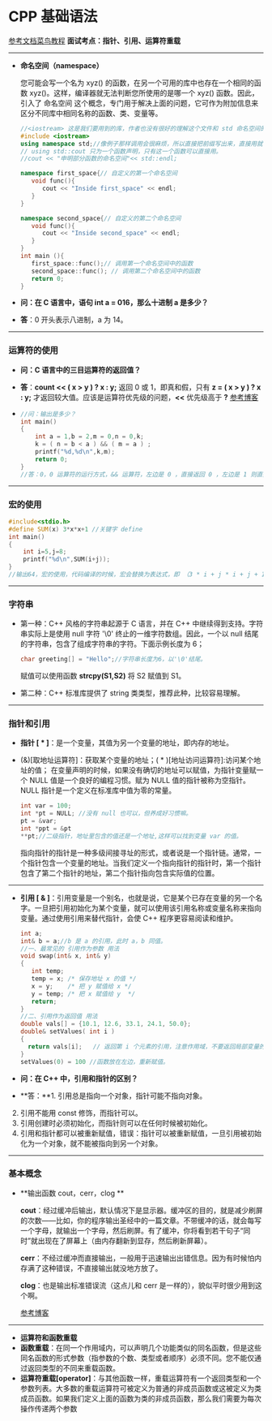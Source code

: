# CPP 基础语法

[参考文档菜鸟教程](https://www.runoob.com/cplusplus/cpp-strings.html)
**面试考点：指针、引用、运算符重载**

****
* **命名空间（namespace）**
  
  您可能会写一个名为 xyz() 的函数，在另一个可用的库中也存在一个相同的函数 xyz()。这样，编译器就无法判断您所使用的是哪一个 xyz() 函数。因此，引入了 命名空间 这个概念，专门用于解决上面的问题，它可作为附加信息来区分不同库中相同名称的函数、类、变量等。
  
  ```c++
  //<iostream> 这是我们要用到的库，作者也没有很好的理解这个文件和 std 命名空间的具体关系，之后会找找书，了解一下底层构造。
  #include <iostream> 
  using namespace std;//像例子那样调用会很麻烦，所以直接把前缀写出来，直接用就可以了。
  // using std::cout 只为一个函数声明，只有这一个函数可以直接用。
  //cout << "申明部分函数的命名空间"<< std::endl;
  
  namespace first_space{// 自定义的第一个命名空间
     void func(){
        cout << "Inside first_space" << endl;
     }
  }
  
  namespace second_space{// 自定义的第二个命名空间
     void func(){
        cout << "Inside second_space" << endl;
     }
  }
  int main (){
     first_space::func();// 调用第一个命名空间中的函数
     second_space::func(); // 调用第二个命名空间中的函数
     return 0;
  }
  ```
  
* **问：在 C 语言中，语句 int a = 016，那么十进制 a 是多少？**

* **答**：0 开头表示八进制，a 为 14。
****
### 运算符的使用
* **问：C 语言中的三目运算符的返回值？**

* **答**：**count  <<  ( x > y )  ?  x : y;** 返回 0 或 1，即真和假，只有 **z = ( x > y )  ?  x : y;** 才返回较大值。应该是运算符优先级的问题，**<<**  优先级高于 **?**
  [参考博客](https://blog.csdn.net/arbel/article/details/7294247)

* ```c++
  //问：输出是多少？
  int main()
  {
      int a = 1,b = 2,m = 0,n = 0,k;
      k = ( n = b < a ) && ( m = a ) ;
      printf("%d,%d\n",k,m);
      return 0;
  }
  //答：0，0 运算符的运行方式，&& 运算符，左边是 0 ，直接返回 0 ，左边是 1 则直接返回右边的布尔值。
  ```
****
### 宏的使用

  ```c++
  #include<stdio.h>
  #define SUM(x) 3*x*x+1 //关键字 define
  int main()
  {
      int i=5,j=8;
      printf("%d\n",SUM(i+j));
  }
  //输出64，宏的使用，代码编译的时候，宏会替换为表达式，即 （3 * i + j * i + j + 1）= 64。
  ```
****
### 字符串

* 第一种：C++ 风格的字符串起源于 C 语言，并在 C++ 中继续得到支持。字符串实际上是使用 null 字符 '\0' 终止的一维字符数组。因此，一个以 null 结尾的字符串，包含了组成字符串的字符。下面示例长度为 6；

  ```c++
  char greeting[] = "Hello";//字符串长度为6，以'\0'结尾。
  ```

  赋值可以使用函数  **strcpy(S1,S2)** 将 S2 赋值到 S1。

* 第二种：C++ 标准库提供了 string 类类型，推荐此种，比较容易理解。
****
### 指针和引用

* **指针 [ * ]**：是一个变量，其值为另一个变量的地址，即内存的地址。

* (&)[取地址运算符]：获取某个变量的地址；( * )[地址访问运算符]:访问某个地址的值；
  在变量声明的时候，如果没有确切的地址可以赋值，为指针变量赋一个 NULL 值是一个良好的编程习惯。赋为 NULL 值的指针被称为空指针。NULL 指针是一个定义在标准库中值为零的常量。

  ```c++
  int var = 100;
  int *pt = NULL; //没有 null 也可以，但养成好习惯嘛。
  pt = &var;
  int *ppt = &pt
  **pt;//二级指针，地址里包含的值还是一个地址,这样可以找到变量 var 的值。
  ```
  指向指针的指针是一种多级间接寻址的形式，或者说是一个指针链。通常，一个指针包含一个变量的地址。当我们定义一个指向指针的指针时，第一个指针包含了第二个指针的地址，第二个指针指向包含实际值的位置。

***

* **引用 [ & ]**：引用变量是一个别名，也就是说，它是某个已存在变量的另一个名字。一旦把引用初始化为某个变量，就可以使用该引用名称或变量名称来指向变量。通过使用引用来替代指针，会使 C++ 程序更容易阅读和维护。

  ```c++
  int a;
  int& b = a;//b 是 a 的引用，此时 a，b 同值。
  //一、最常见的 引用作为参数 用法
  void swap(int& x, int& y)
  {
     int temp;
     temp = x; /* 保存地址 x 的值 */
     x = y;    /* 把 y 赋值给 x */
     y = temp; /* 把 x 赋值给 y  */
     return;
  }
  //二、引用作为返回值 用法
  double vals[] = {10.1, 12.6, 33.1, 24.1, 50.0};
  double& setValues( int i )
  {
    return vals[i];   // 返回第 i 个元素的引用，注意作用域，不要返回局部变量的引用。
  }
  setValues(0) = 100 //函数放在左边，重新赋值。
  ```

* **问：在 C++ 中，引用和指针的区别？**

* **答：**1. 引用总是指向一个对象，指针可能不指向对象。
2. 引用不能用 const 修饰，而指针可以。
3. 引用创建时必须初始化，而指针则可以在任何时候被初始化。
4. 引用和指针都可以被重新赋值，错误：指针可以被重新赋值，一旦引用被初始化为一个对象，就不能被指向到另一个对象。

****
### 基本概念
* **输出函数 cout，cerr，clog **

  **cout**：经过缓冲后输出，默认情况下是显示器。缓冲区的目的，就是减少刷屏的次数——比如，你的程序输出圣经中的一篇文章。不带缓冲的话，就会每写一个字母，就输出一个字母，然后刷屏。有了缓冲，你将看到若干句子“同时”就出现在了屏幕上（由内存翻新到显存，然后刷新屏幕）。

  **cerr**：不经过缓冲而直接输出，一般用于迅速输出出错信息。因为有时候怕内存满了这种错误，不直接输出就没地方放了。

  **clog**：也是输出标准错误流（这点儿和 cerr 是一样的），貌似平时很少用到这个啊。

  [参考博客](https://blog.csdn.net/bsmmaoshenbo/article/details/50778068cout)
****
- **运算符和函数重载**
- **函数重载**：在同一个作用域内，可以声明几个功能类似的同名函数，但是这些同名函数的形式参数（指参数的个数、类型或者顺序）必须不同。您不能仅通过返回类型的不同来重载函数。
- **运算符重载[operator]**：与其他函数一样，重载运算符有一个返回类型和一个参数列表。大多数的重载运算符可被定义为普通的非成员函数或这被定义为类成员函数。如果我们定义上面的函数为类的非成员函数，那么我们需要为每次操作传递两个参数
